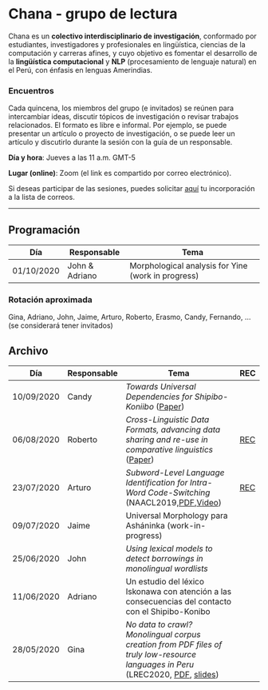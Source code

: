 # Chana - grupo de lectura

Chana es un **colectivo interdisciplinario de investigación**, conformado por estudiantes, investigadores y profesionales en lingüística, ciencias de la computación y carreras afines, y cuyo objetivo es fomentar el desarrollo de la **lingüística computacional** y **NLP** (procesamiento de lenguaje natural) en el Perú, con énfasis en lenguas Amerindias.

### Encuentros

Cada quincena, los miembros del grupo (e invitados) se reúnen para intercambiar ideas, discutir tópicos de investigación o revisar trabajos relacionados. El formato es libre e informal. Por ejemplo, se puede presentar un artículo o proyecto de investigación, o se puede leer un artículo y discutirlo durante la sesión con la guía de un responsable.

**Día y hora**: Jueves a las 11 a.m. GMT-5

**Lugar (online)**: Zoom (el link es compartido por correo electrónico).

Si deseas participar de las sesiones, puedes solicitar [aquí](https://groups.google.com/forum/#!forum/lingcomp-nlp-pucp) tu incorporación a la lista de correos. 

---

## Programación

|Día|Responsable|Tema|
| ----------- | ----------- | ----------- |
| 01/10/2020 | John & Adriano | Morphological analysis for Yine (work in progress) |

### Rotación aproximada

Gina, Adriano, John, Jaime, Arturo, Roberto, Erasmo, Candy, Fernando, … (se considerará tener invitados)


## Archivo

|Día|Responsable|Tema|REC|
| ----------- | ----------- | ----------- |----------- |
|10/09/2020|Candy|*Towards Universal Dependencies for Shipibo-Koniibo* ([Paper](https://www.aclweb.org/anthology/W18-6018/))||
|06/08/2020|Roberto|*Cross-Linguistic Data Formats, advancing data sharing and re-use in comparative linguistics* ([Paper](https://www.nature.com/articles/sdata2018205))|[REC](https://drive.google.com/file/d/1M6xwEqEGeVGyIoReymqH6s4fCd6c94U9/view?usp=sharing)|
|23/07/2020|Arturo|*Subword-Level Language Identification for Intra-Word Code-Switching* (NAACL2019,[PDF](https://www.aclweb.org/anthology/N19-1201.pdf),[Video](https://vimeo.com/354264673))|[REC](https://drive.google.com/file/d/1YZO3BebhW_7WwfE2BEA0Y0BOquWsQuKb/view?usp=sharing)|
|09/07/2020|Jaime|Universal Morphology para Asháninka (work-in-progress)||
|25/06/2020|John|*Using lexical models to detect borrowings in monolingual wordlists*||
|11/06/2020|Adriano|Un estudio del léxico Iskonawa con atención a las consecuencias del contacto con el Shipibo-Konibo||
|28/05/2020|Gina |*No data to crawl? Monolingual corpus creation from PDF files of truly low-resource languages in Peru* (LREC2020, [PDF](https://www.aclweb.org/anthology/2020.lrec-1.356/), [slides](https://docs.google.com/presentation/d/1Rpp7eYfC7vnmUPSD1RMi61fh503LzsJIFUEqHD81DS0/edit?usp=sharing))||
